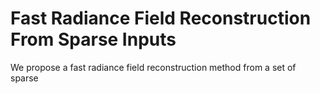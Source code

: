 # Fast Radiance Field Reconstruction From Sparse Inputs

We propose a fast radiance field reconstruction method from a set of sparse